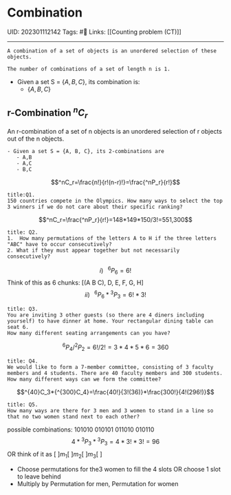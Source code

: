 # Combination
UID: 202301112142
Tags: #🌱 
Links: [[Counting problem (CT)]]

-----
```ad-abstract
A combination of a set of objects is an unordered selection of these objects.

The number of combinations of a set of length n is 1.
```
- Given a set S = {$A,B,C$}, its combination is:
	- {$A,B,C$}

## r-Combination $^nC_r$
An r-combination of a set of n objects is an unordered selection of r objects out of the n objects.
```
- Given a set S = {A, B, C}, its 2-combinations are
   - A,B 
   - A,C 
   - B,C
```
$$^nC_r=\frac{n!}{r!(n-r)!}=\frac{^nP_r}{r!}$$
```ad-question
title:Q1.
150 countries compete in the Olympics. How many ways to select the top 3 winners if we do not care about their specific ranking?
```
$$^nC_r=\frac{^nP_r}{r!}=148*149*150/3!=551,300$$

```ad-question
title: Q2.
1.  How many permutations of the letters A to H if the three letters "ABC" have to occur consecutively?
2. What if they must appear together but not necessarily consecutively?
```
$$i)\;\;\;^6P_6=6!$$
Think of this as 6 chunks: [(A B C), D, E, F, G, H]
$$ii)\;\;\;^6P_6*{^3P_3}=6!*3!$$
```ad-question
title: Q3.
You are inviting 3 other guests (so there are 4 diners including yourself) to have dinner at home. Your rectangular dining table can seat 6.  
How many different seating arrangements can you have?
```
$$^6P_{4}/^2P_2=6!/2!=3*4*5*6=360$$

```ad-question
title: Q4.
We would like to form a 7-member committee, consisting of 3 faculty members and 4 students. There are 40 faculty members and 300 students.  
How many different ways can we form the committee?
```
$$^{40}C_3*{^{300}C_4}=\frac{40!}{3!(36)}*\frac{300!}{4!(296!)}$$
```ad-question
title: Q5.
How many ways are there for 3 men and 3 women to stand in a line so that no two women stand next to each other?
```
possible combinations:
101010
010101
011010
010110
$$4*{^3P_3*{^3P_3}=4*3!*3!=96}$$
OR think of it as 
[  ]$m_1$[  ]$m_2$[  ]$m_3$[  ]
- Choose permutations for the3 women to fill the 4 slots OR choose 1 slot to leave behind
- Multiply by Permutation for men, Permutation for women



